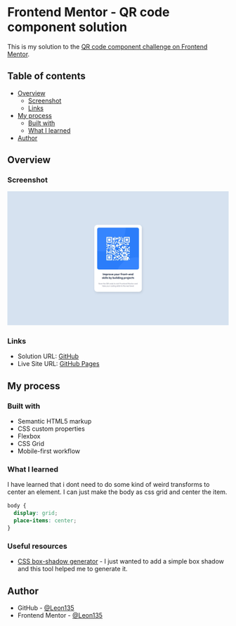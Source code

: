 # Frontend Mentor - QR code component solution

This is my solution to the [QR code component challenge on Frontend Mentor](https://www.frontendmentor.io/challenges/qr-code-component-iux_sIO_H).  

## Table of contents

- [Overview](#overview)
  - [Screenshot](#screenshot)
  - [Links](#links)
- [My process](#my-process)
  - [Built with](#built-with)
  - [What I learned](#what-i-learned)
- [Author](#author)


## Overview

### Screenshot

![](./screenshot.jpeg)


### Links

- Solution URL: [GitHub](https://github.com/Leon135/FEM-QR-Code/)
- Live Site URL: [GitHub Pages](https://leon135.github.io/FEM-QR-Code/)

## My process

### Built with

- Semantic HTML5 markup
- CSS custom properties
- Flexbox
- CSS Grid
- Mobile-first workflow

### What I learned

I have learned that i dont need to do some kind of weird transforms to center an element. I can just make the body as css grid and center the item.


```css
body {
  display: grid;
  place-items: center;
}
```


### Useful resources

- [CSS box-shadow generator](https://cssgenerator.pl/box-shadow-generator/) - I just wanted to add a simple box shadow and this tool helped me to generate it.


## Author

- GitHub - [@Leon135](https://github.com/Leon135)
- Frontend Mentor - [@Leon135](https://www.frontendmentor.io/profile/Leon135)


